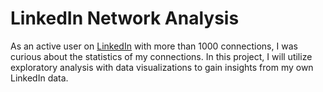 # LinkedIn Network Analysis

As an active user on [LinkedIn](https://www.linkedin.com/in/richardcsuwandi/) with more than 1000 connections, I was curious about the statistics of my connections. 
In this project, I will utilize exploratory analysis with data visualizations to gain insights from my own LinkedIn data.
